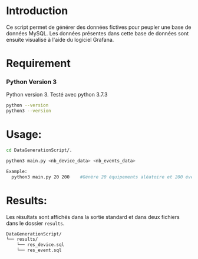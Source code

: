 # Introduction

Ce script permet de générer des données fictives pour peupler une base de données MySQL.
Les données présentes dans cette base de données sont ensuite visualisé à l'aide du logiciel Grafana.

# Requirement

### Python Version 3
Python version 3. Testé avec python 3.7.3

```bash
python --version 
python3 --version 
```


# Usage:

```bash
cd DataGenerationScript/.

python3 main.py <nb_device_data> <nb_events_data>

Example:
  python3 main.py 20 200    #Génère 20 équipements aléatoire et 200 événements aléatoire de détection caméra.

```

# Results:

Les résultats sont affichés dans la sortie standard et dans deux fichiers dans le dossier `results`.

```bash
DataGenerationScript/
└── results/
    └── res_device.sql
    └── res_event.sql
```